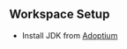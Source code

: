 ## Workspace Setup
- Install JDK from [Adoptium](https://adoptium.net/temurin/releases/?version=17)
